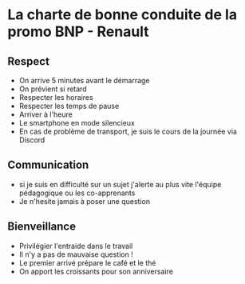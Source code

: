 # La charte de bonne conduite de la promo BNP - Renault

## Respect

- On arrive 5 minutes avant le démarrage
- On prévient si retard
- Respecter les horaires
- Respecter les temps de pause
- Arriver à l'heure
- Le smartphone en mode silencieux
- En cas de problème de transport, je suis le cours de la journée via Discord


## Communication
- si je suis en difficulté sur un sujet j'alerte au plus vite l'équipe pédagogique ou les co-apprenants
- Je n'hesite jamais à poser une question

## Bienveillance
- Privilégier l'entraide dans le travail
- Il n'y a pas de mauvaise question !
- Le premier arrivé prépare le café et le thé
- On apport les croissants pour son anniversaire
   
